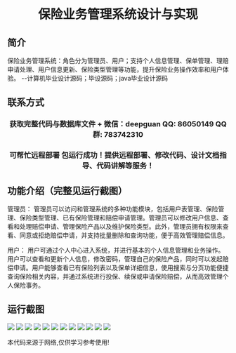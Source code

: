 <p><h1 align="center">保险业务管理系统设计与实现</h1></p>

## 简介
保险业务管理系统：角色分为管理员、用户；支持个人信息管理、保单管理、理赔申请处理、用户信息更新、保险类型管理等功能，提升保险业务操作效率和用户体验。    --计算机毕业设计源码；毕设源码；java毕业设计源码


## 联系方式
<p><h3 align="center">获取完整代码与数据库文件 + 微信：deepguan QQ: 86050149 QQ群: 783742310</h3></p>
<p><h3 align="center">可帮忙远程部署 包运行成功！提供远程部署、修改代码、设计文档指导、代码讲解等服务！</h3></p>

## 功能介绍（完整见运行截图）
管理员： 管理员可以访问和管理系统的多种功能模块，包括用户表管理、保险管理、保险类型管理、已有保险管理和赔偿申请管理。管理员可以修改用户信息、查看和处理赔偿申请、管理保险产品以及维护保险类型。此外，管理员拥有权限来查看、同意或拒绝赔偿申请，并支持批量删除和查询功能，便于高效管理赔偿信息。

用户： 用户可通过个人中心进入系统，并进行基本的个人信息管理和业务操作。用户可以查看和更新个人信息，修改密码，管理自己的保险产品，同时可以发起赔偿申请。用户能够查看已有保险列表以及保单详细信息，使用搜索与分页功能便捷查询保险相关内容，并通过系统进行投保、续保或申请保险赔偿，从而高效管理个人保险事务。


## 运行截图
![](https://bs-1329754181.cos.ap-shanghai.myqcloud.com/ssm/InsuranceBusinessManagementSystem/img/001.jpg)
![](https://bs-1329754181.cos.ap-shanghai.myqcloud.com/ssm/InsuranceBusinessManagementSystem/img/002.jpg)
![](https://bs-1329754181.cos.ap-shanghai.myqcloud.com/ssm/InsuranceBusinessManagementSystem/img/003.jpg)
![](https://bs-1329754181.cos.ap-shanghai.myqcloud.com/ssm/InsuranceBusinessManagementSystem/img/004.jpg)
![](https://bs-1329754181.cos.ap-shanghai.myqcloud.com/ssm/InsuranceBusinessManagementSystem/img/005.jpg)
![](https://bs-1329754181.cos.ap-shanghai.myqcloud.com/ssm/InsuranceBusinessManagementSystem/img/006.jpg)
![](https://bs-1329754181.cos.ap-shanghai.myqcloud.com/ssm/InsuranceBusinessManagementSystem/img/007.jpg)
![](https://bs-1329754181.cos.ap-shanghai.myqcloud.com/ssm/InsuranceBusinessManagementSystem/img/008.jpg)
![](https://bs-1329754181.cos.ap-shanghai.myqcloud.com/ssm/InsuranceBusinessManagementSystem/img/009.jpg)
![](https://bs-1329754181.cos.ap-shanghai.myqcloud.com/ssm/InsuranceBusinessManagementSystem/img/010.jpg)
![](https://bs-1329754181.cos.ap-shanghai.myqcloud.com/ssm/InsuranceBusinessManagementSystem/img/011.jpg)
![](https://bs-1329754181.cos.ap-shanghai.myqcloud.com/ssm/InsuranceBusinessManagementSystem/img/012.jpg)

<p>本代码来源于网络,仅供学习参考使用!</p>
